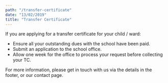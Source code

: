 ```yaml
---
path: "/transfer-certificate"
date: "13/02/2019"
title: "Transfer Certificate"
---
```


If you are applying for a transfer certificate for your child / ward:

- Ensure all your outstanding dues with the school have been paid.
- Submit an application to the school office.
- Allow one week for the office to process your request before collecting your TC.

For more information, please get in touch with us via the details in the footer, or our contact page.
